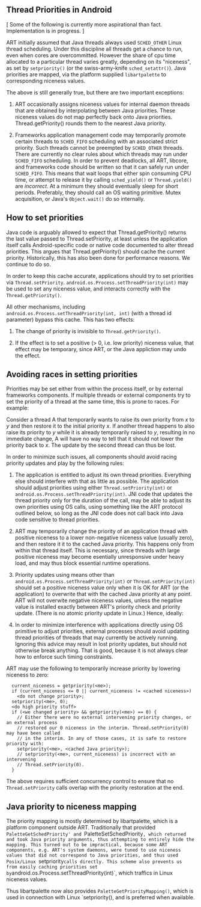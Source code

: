 Thread Priorities in Android
----------------------------

[ Some of the following is currently more aspirational than fact. Implementation is in progress. ]

ART initially assumed that Java threads always used `SCHED_OTHER` Linux thread scheduling. Under
this discipline all threads get a chance to run, even when cores are overcommitted. However the
share of cpu time allocated to a particular thread varies greatly, depending on its "niceness",
as set by `setpriority()` (or the swiss-army-knife `sched_setattr()`). Java priorities are mapped,
via the platform supplied `libartpalette` to corresponding niceness values.

The above is still generally true, but there are two important exceptions:

1. ART occasionally assigns niceness values for internal daemon threads that are obtained by
   interpolating between Java priorities.  These niceness values do not map perfectly back onto
   Java priorities. Thread.getPriority() rounds them to the nearest Java priority.

2. Frameworks application management code may temporarily promote certain threads to `SCHED_FIFO`
   scheduling with an associated strict priority. Such threads cannot be preempted by
   `SCHED_OTHER` threads. There are currently no clear rules about which threads may run under
   `SCHED_FIFO` scheduling. In order to prevent deadlocks, all ART, libcore, and frameworks code
   should be written so that it can safely run under `SCHED_FIFO`. This means that wait loops that
   either spin consuming CPU time, or attempt to release it by calling `sched_yield()` or
   `Thread.yield()` are *incorrect*. At a minimum they should eventually sleep for short periods.
   Preferably, they should call an OS waiting primitive. Mutex acquisition, or Java's
   `Object.wait()` do so internally.

How to set priorities
---------------------

Java code is arguably allowed to expect that Thread.getPriority() returns the last value passed to
Thread.setPriority, at least unless the application itself calls Android-specific code or native
code documented to alter thread priorities. This argues that Thread.getPriority() should cache the
current priority. Historically, this has also been done for performance reasons. We continue to do
so.

In order to keep this cache accurate, applications should try to set priorities via
`Thread.setPriority`. `android.os.Process.setThreadPriority(int)` may be used to set any niceness
value, and interacts correctly with the `Thread.getPriority()`.

All other mechanisms, including `android.os.Process.setThreadPriority(int, int)` (with a thread id
parameter) bypass this cache. This has two effects:

1. The change of priority is invisible to `Thread.getPriority()`.

2. If the effect is to set a positive (> 0, i.e. low priority) niceness value, that effect may be
   temporary, since ART, or the Java appliction may undo the effect.

Avoiding races in setting priorities
------------------------------------

Priorities may be set either from within the process itself, or by external frameworks components.
If multiple threads or external components try to set the priority of a thread at the same time,
this is prone to races. For example:

Consider a thread A that temporarily wants to raise its own priority from *x* to *y* and then
restore it to the initial priority *x*. If another thread happens to also raise its priority to
*y* while it is already temporarily raised to *y*, resulting in no immediate change, A will have
no way to tell that it should not lower the priority back to *x*. The update by the second thread
can thus be lost.

In order to minimize such issues, all components should avoid racing priority updates and play by
the following rules:

1. The application is entitled to adjust its own thread priorities. Everything else should
   interfere with that as little as possible. The application should adjust priorities using
   either `Thread.setPriority(int)` or `android.os.Process.setThreadPriority(int)`. JNI code that
   updates the thread priority only for the duration of the call, may be able to adjust its
   own priorities using OS calls, using something like the ART protocol outlined below,
   so long as the JNI code does not call back into Java code sensitive to thread priorities.

2. ART may temporarily change the priority of an application thread with positive niceness to a
   lower non-negative niceness value (usually zero), and then restore it it to the cached Java
   priority.  This happens only from within that thread itself.  This is necessary, since threads
   with large positive niceness may become esentially unresponsive under heavy load, and may thus
   block essential runtime operations.

3. Priority updates using means other than `android.os.Process.setThreadPriority(int)` or
   `Thread.setPriority(int)` should set a positive niceness value only when it is OK for ART (or
   the application) to overwrite that with the cached Java priority at any point. ART will not
   overwite negative niceness values, unless the negative value is installed exactly between ART's
   priority check and priority update. (There is no atomic priority update in Linux.) Hence,
   ideally:

4. In order to minimize interference with applications directly using OS primitive to
   adjust priorities, external processes should avoid updating thread priorities of threads
   that may currently be actively running. Ignoring this advice may result in lost priority
   updates, but should not otherwise break anything. That is good, because it is not always
   clear how to enforce such timing constraints.

ART may use the following to temporarily increase priority by lowering niceness to zero:

```
  current_niceness = getpriority(<me>);
  if (current_niceness <= 0 || current_niceness != <cached niceness>)
    <do not change priority>;
  setpriority(<me>, 0);
  <do high priority stuff>
  if (<we changed priority> && getpriority(<me>) == 0) {
    // Either there were no external intervening priority changes, or an external process
    // restored our 0 niceness in the interim. Thread.setPriority(0) may have been called
    // in the interim. In any of those cases, it is safe to restore priority with:
    setpriority(<me>, <cached Java priority>);
    // setpriority(<me>, current_niceness) is incorrect with an intervening
    // Thread.setPriority(0).
  }
```

The above requires sufficient concurrency control to ensure that no ```Thread.setPriority```
calls overlap with the priority restoration at the end.

Java priority to niceness mapping
---------------------------------

The priority mapping is mostly determined by libartpalette, which is a platform component
outside ART. Traditionally that provided `PaletteGetSchedPriority' and `PaletteSetSchedPriority`,
which returned and took Java priority arguments, thus attempting to entirely hide the mapping.
This turned out to be impractical, because some ART components, e.g. ART's system daemons,
were tuned to use niceness values that did not correspond to Java priorities, and thus used
Posix/Linux `setpriority` calls directly. This scheme also prevents us from easily caching
priorities set by `android.os.Process.setThreadPriority(int)`, which traffics in Linux niceness
values.

Thus libartpalette now also provides `PaletteGetPriorityMapping()`, which is used in connection
with Linux `setpriority(), and is preferred when available.
